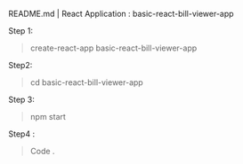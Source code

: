 README.md | React Application :  basic-react-bill-viewer-app

Step 1:
 > create-react-app basic-react-bill-viewer-app

Step2:
 > cd basic-react-bill-viewer-app
 
 Step 3:
 > npm start
 
Step4 :
 > Code .               

